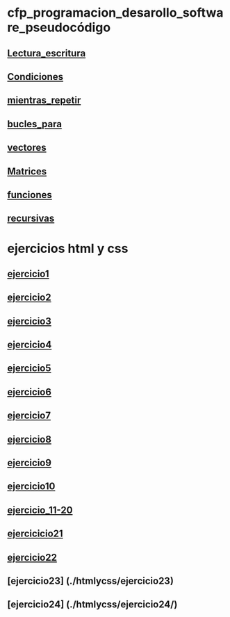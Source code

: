 # cfp_programacion_desarollo_software_pseudocódigo

## [Lectura_escritura](./modulo1//pseudocodigo/escritura_lectura)
## [Condiciones](./modulo1/pseudocodigo/condiciones/)
## [mientras_repetir](./modulo1/pseudocodigo/mientras_repetir/)
## [bucles_para](./modulo1/pseudocodigo/bucles_para/)
## [vectores](./modulo1/pseudocodigo/vectores/)
## [Matrices](./modulo1/pseudocodigo/matrices/)
## [funciones](./modulo1/pseudocodigo/funciones/)
## [recursivas](./modulo1/pseudocodigo/recursiva/)

# ejercicios html y css 
## [ejercicio1](./htmlycss/ejercicio%201/)
## [ejercicio2](./htmlycss/ejercicio%202/)
## [ejercicio3](./htmlycss/ejercicio%203/)
## [ejercicio4](./htmlycss/ejercicio%204/)
## [ejercicio5](./htmlycss/ejercicio%205/)
## [ejercicio6](./htmlycss/Ejercicio6/)
## [ejercicio7](./htmlycss/Ejercicio7/)
## [ejercicio8](./htmlycss/Ejercicio8/)
## [ejercicio9](./htmlycss/Ejercicio9/)
## [ejercicio10](./htmlycss/ejercicio%2010/)
## [ejercicio_11-20](./htmlycss/ejercicios%20del%2011-20/)
## [ejercicicio21](./htmlycss/ejercicio21/)
## [ejercicio22](./htmlycss/ejercicio22/)
## [ejercicio23] (./htmlycss/ejercicio23)
## [ejercicio24] (./htmlycss/ejercicio24/)








